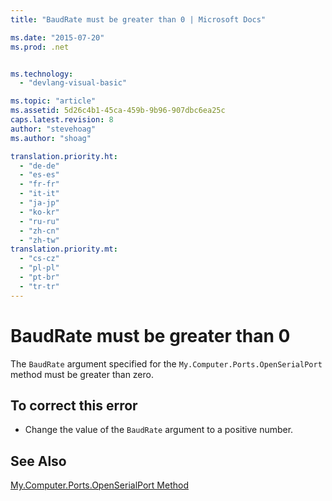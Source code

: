 ```yaml
---
title: "BaudRate must be greater than 0 | Microsoft Docs"

ms.date: "2015-07-20"
ms.prod: .net


ms.technology: 
  - "devlang-visual-basic"

ms.topic: "article"
ms.assetid: 5d26c4b1-45ca-459b-9b96-907dbc6ea25c
caps.latest.revision: 8
author: "stevehoag"
ms.author: "shoag"

translation.priority.ht: 
  - "de-de"
  - "es-es"
  - "fr-fr"
  - "it-it"
  - "ja-jp"
  - "ko-kr"
  - "ru-ru"
  - "zh-cn"
  - "zh-tw"
translation.priority.mt: 
  - "cs-cz"
  - "pl-pl"
  - "pt-br"
  - "tr-tr"
---
```

# BaudRate must be greater than 0
The `BaudRate` argument specified for the `My.Computer.Ports.OpenSerialPort` method must be greater than zero.  
  
## To correct this error  
  
-   Change the value of the `BaudRate` argument to a positive number.  
  
## See Also  
 [My.Computer.Ports.OpenSerialPort Method](http://msdn.microsoft.com/en-us/ed1e75f0-635a-4229-8fe6-becea5d036c3)